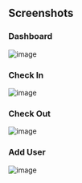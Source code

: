 ## Screenshots
### Dashboard
![image](https://github.com/user-attachments/assets/1b653f40-dfca-4b94-8a24-c55585e90d19)

### Check In
![image](https://github.com/user-attachments/assets/15b5a54e-e90d-434b-bdb2-06f2f071b03e)

### Check Out
![image](https://github.com/user-attachments/assets/7e057db0-0dc0-4531-a76c-7b83c5a150b4)

### Add User
![image](https://github.com/user-attachments/assets/1043363a-1480-4f1e-8627-ff8f85520e44)


